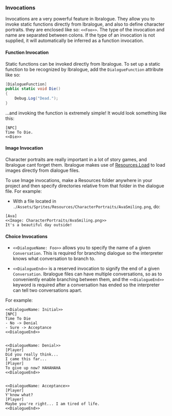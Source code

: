 ### Invocations

Invocations are a very powerful feature in Ibralogue. They allow you to invoke static functions directly from Ibralogue, and also to define character portraits. they are enclosed like so: `<<Foo>>`. The type of the invocation and name are separated between colons. If the type of an invocation is not supplied, it will automatically be inferred as a function invocation.

#### Function Invocation

Static functions can be invoked directly from Ibralogue. To set up a static function to be recognized by Ibralogue, add the `DialogueFunction` attribute like so:

```cs
[DialogueFunction]
public static void Die() 
{
    Debug.Log("Dead.");
}
```

...and invoking the function is extremely simple! It would look something like this:

```text
[NPC]
Time To Die.
<<Die>>
```

#### Image Invocation

Character portraits are really important in a lot of story games, and Ibralogue cant forget them. Ibralogue makes use of [Resources.Load](https://docs.unity3d.com/ScriptReference/Resources.Load.html) to load images directly from dialogue files.

To use Image invocations, make a Resources folder anywhere in your project and then specify directories relative from that folder in the dialogue file. For example:

- With a file located in `./Assets/Sprites/Resources/CharacterPortraits/AvaSmiling.png`, do:

```text
[Ava]
<<Image: CharacterPortraits/AvaSmiling.png>>
It's a beautiful day outside!
```

#### Choice Invocations

- `<<DialogueName: Foo>>` allows you to specify the name of a given `Conversation`. This is required for branching dialogue so the interpreter knows what conversation to branch to.

- `<<DialogueEnd>>` is a reserved invocation to signify the end of a given `Conversation`. Ibralogue files can have multiple conversations, so as to conveniently enable branching between them, and the `<<DialogueEnd>>` keyword is required after a conversation has ended so the interpreter can tell two conversations apart.

 For example:

```text
<<DialogueName: Initial>>
[NPC]
Time To Die
- No -> Denial
- Sure -> Acceptance
<<DialogueEnd>>


<<DialogueName: Denial>>
[Player]
Did you really think...
I came this far...
[Player]
To give up now? HAHAHAHA
<<DialogueEnd>>


<<DialogueName: Acceptance>>
[Player]
Y'know what?
[Player]
Maybe you're right... I am tired of life.
<<DialogueEnd>>
```
